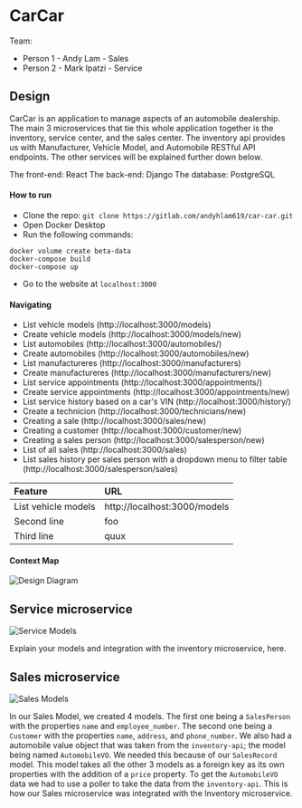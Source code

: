 # CarCar

Team:

* Person 1 - Andy Lam - Sales
* Person 2 - Mark Ipatzi - Service

## Design
CarCar is an application to manage aspects of an automobile dealership. The main 3 microservices that tie this whole application together is the inventory, service center, and the sales center. The inventory api provides us with Manufacturer, Vehicle Model, and Automobile RESTful API endpoints. The other services will be explained further down below.

The front-end: React
The back-end: Django
The database: PostgreSQL

#### How to run
* Clone the repo: `git clone https://gitlab.com/andyhlam619/car-car.git`
* Open Docker Desktop
* Run the following commands:
```
docker volume create beta-data
docker-compose build
docker-compose up
```
* Go to the website at `localhost:3000`

#### Navigating
* List vehicle models (http://localhost:3000/models)
* Create vehicle models (http://localhost:3000/models/new)
* List automobiles (http://localhost:3000/automobiles/)
* Create automobiles (http://localhost:3000/automobiles/new)
* List manufactureres (http://localhost:3000/manufacturers)
* Create manufactureres (http://localhost:3000/manufacturers/new)
* List service appointments (http://localhost:3000/appointments/)
* Create service appointments (http://localhost:3000/appointments/new)
* List service history based on a car's VIN (http://localhost:3000/history/)
* Create a technicion (http://localhost:3000/technicians/new)
* Creating a sale (http://localhost:3000/sales/new)
* Creating a customer (http://localhost:3000/customer/new)
* Creating a sales person (http://localhost:3000/salesperson/new)
* List of all sales (http://localhost:3000/sales)
* List sales history per sales person with a dropdown menu to filter table (http://localhost:3000/salesperson/sales)

| Feature          | URL          |
|:-----------------|:-------------|
|List vehicle models | http://localhost:3000/models  |
| Second line      | foo          |
| Third line       | quux         |


#### Context Map
![Design Diagram](https://i.imgur.com/vNHybzt.jpg)


## Service microservice
![Service Models](https://i.imgur.com/7y3z5R3.jpg)

Explain your models and integration with the inventory
microservice, here.

## Sales microservice
![Sales Models](https://i.imgur.com/jNnYql7.jpg)

In our Sales Model, we created 4 models. The first one being a `SalesPerson` with the properties `name` and `employee_number`. The second one being a `Customer` with the properties `name`, `address`, and `phone_number`. We also had a automobile value object that was taken from the `inventory-api`; the model being named `AutomobileVO`. We needed this because of our `SalesRecord` model. This model takes all the other 3 models as a foreign key as its own properties with the addition of a `price` property. To get the `AutomobileVO` data we had to use a poller to take the data from the `inventory-api`. This is how our Sales microservice was integrated with the Inventory microservice.
